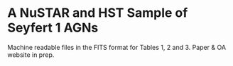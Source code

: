 # A NuSTAR and HST Sample of Seyfert 1 AGNs
Machine readable files in the FITS format for Tables 1, 2 and 3. Paper & OA website in prep.
